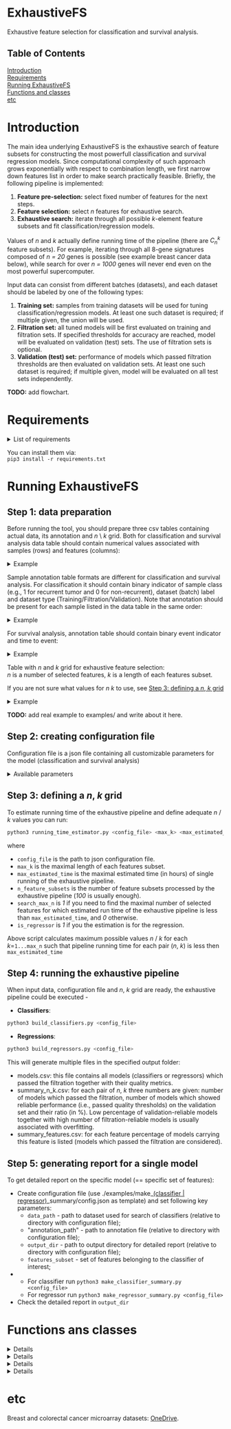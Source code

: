 # ExhaustiveFS
Exhaustive feature selection for classification and survival analysis.

## Table of Contents  
[Introduction](#introduction)  
[Requirements](#requirements)  
[Running ExhaustiveFS](#running-exhaustivefs)  
[Functions and classes](#functions-and-classes)  
[etc](#etc)  

# Introduction
The main idea underlying ExhaustiveFS is the exhaustive search of feature subsets for constructing the most powerfull classification and survival regression models. Since computational complexity of such approach grows exponentially with respect to combination length, we first narrow down features list in order to make search practically feasible. Briefly, the following pipeline is implemented:
1. **Feature pre-selection:** select fixed number of features for the next steps.
2. **Feature selection:** select *n* features for exhaustive search.
3. **Exhaustive search:** iterate through all possible *k*-element feature subsets and fit classification/regression models.

Values of *n* and *k* actually define running time of the pipeline (there are *C<sub>n</sub><sup>k</sup>* feature subsets). For example, iterating through all 8-gene signatures composed of *n = 20* genes is possible (see example breast cancer data below), while search for over *n = 1000* genes will never end even on the most powerful supercomputer.

Input data can consist from different batches (datasets), and each dataset should be labeled by one of the following types:
1. **Training set:** samples from training datasets will be used for tuning classification/regression models. At least one such dataset is required; if multiple given, the union will be used.
2. **Filtration set:** all tuned models will be first evaluated on training and filtration sets. If specified thresholds for accuracy are reached, model will be evaluated on validation (test) sets. The use of filtration sets is optional.
3. **Validation (test) set:** performance of models which passed filtration thresholds are then evaluated on validation sets. At least one such dataset is required; if multiple given, model will be evaluated on all test sets independently.

**TODO:** add flowchart.

# Requirements

<details>
  <summary>List of requirements</summary>

  - scipy  
  - scikit-learn  
  - numpy  
  - pandas  
  - lifelines  
  - scikit-survival  
  - xgboost  
</details>  


You can install them via:  
`pip3 install -r requirements.txt`  

# Running ExhaustiveFS

## Step 1: data preparation

Before running the tool, you should prepare three csv tables containing actual data, its annotation and *n* \ *k* grid. Both for classification and survival analysis data table should contain numerical values associated with samples (rows) and features (columns):

<details>
  <summary>Example</summary>
  
  |            | Feature 1 | Feature 2 |
  | ---------- | --------- | --------- |
  | Sample 1   | 17.17     | 365.1     |
  | Sample 2   | 56.99     | 123.9     |
  | ...        |           |           |
  | Sample 98  | 22.22     | 123.4     |
  | Sample 99  | 23.23     | 567.8     |
  | ...        |           |           |
  | Sample 511 | 10.82     | 665.8     |
  | Sample 512 | 11.11     | 200.2     |
</details>


Sample annotation table formats are different for classification and survival analysis. For classification it should contain binary indicator of sample class (e.g., 1 for recurrent tumor and 0 for non-recurrent), dataset (batch) label and dataset type (Training/Filtration/Validation). Note that annotation should be present for each sample listed in the data table in the same order:

<details>
  <summary>Example</summary>
  
  |            | Class | Dataset  | Dataset type |
  | ---------- | ----- | -------- | ------------ |
  | Sample 1   | 1     | GSE3494  | Training     |
  | Sample 2   | 0     | GSE3494  | Training     |
  | ...        |       |          |              |
  | Sample 98  | 0     | GSE12093 | Filtration   |
  | Sample 99  | 0     | GSE12093 | Filtration   |
  | ...        |       |          |              |
  | Sample 511 | 1     | GSE1456  | Validation   |
  | Sample 512 | 1     | GSE1456  | Validation   |
</details>


For survival analysis, annotation table should contain binary event indicator and time to event:
<details>
  <summary>Example</summary>
  
  |            | Event | Time to event | Dataset  | Dataset type |
  | ---------- | ----- | ------------- | -------- | ------------ |
  | Sample 1   | 1     | 100.1         | GSE3494  | Training     |
  | Sample 2   | 0     | 500.2         | GSE3494  | Training     |
  | ...        |       |               |          |              |
  | Sample 98  | 0     | 623.9         | GSE12093 | Filtration   |
  | Sample 99  | 0     | 717.1         | GSE12093 | Filtration   |
  | ...        |       |               |          |              |
  | Sample 511 | 1     | 40.5          | GSE1456  | Validation   |
  | Sample 512 | 1     | 66.7          | GSE1456  | Validation   |
</details>


Table with *n* and *k* grid for exhaustive feature selection:  
*n* is a number of selected features, *k* is a length of each features subset.  

If you are not sure what values for *n* *k* to use, see [Step 3: defining a *n*, *k* grid](#step-3-defining-a-n-k-grid)  

<details>
  <summary>Example</summary> 
   
  | n   | k   |  
  | --- | --- |  
  | 100 | 1   |  
  | 100 | 2   |  
  | ... | ... |  
  | 20  | 5   |  
  | 20  | 10  |  
  | 20  | 15  |  
</details>


**TODO:** add real example to examples/ and write about it here.

## Step 2: creating configuration file

Configuration file is a json file containing all customizable parameters for the model (classification and survival analysis)  

<details>
  <summary>Available parameters</summary> 

  🔴!NOTE! - All paths to files / directories should be relative to the configuration file directory  
  * `data_path`
      Path to csv table of the data.

  * `annotation_path`
      Path to csv table of the data annotation.

  * `n_k_path`
      Path to a *n*/*k* grid file.

  * `output_dir`
      Path to directory for output files. If not exist, it will be created.

  * `feature_pre_selector`  
      TODO: add link and table of possible choices below  
      Name of feature pre-selection function from `./core/feature_pre_selectors.py`.

  * `feature_pre_selector_kwargs`  
      Object/Dictionary of keyword arguments for feature pre-selector function.

  * `feature_selector`  
      TODO: add link and table of possible choices below  
      Name of feature selection function from `./core/feature_selectors.py`.

  * `feature_selector_kwargs`  
      TODO: add link and table of possible choices below  
      Object/Dictionary of keyword arguments for feature selector function.

  * `preprocessor`
      Name of class for data preprocessing from `sklearn.preprocessing`.

  * `preprocessor_kwargs`
      Object/Dictionary of keyword arguments for preprocessor class initialization.

  * `model`  
    TODO: add link and table of possible choices below  
      Name of class for classification / survival analysis from `./core/classifiers.py`.

  * `model_kwargs`
      Object/Dictionary of keyword arguments for model initialization.

  * `model_CV_ranges`
      Object/Dictionary defining model parameters which should be cross-validated. Keys are parameter names, values are lists for grid search.

  * `model_CV_folds`
      Number of folds for K-Folds cross-validation.

  * `limit_feature_subsets`
      If *true*, limit the number of processed feature subsets.

  * `n_feature_subsets`
      Number of processed feature subsets.

  * `shuffle_feature_subsets`
      If *true*, processed feature subsets are selected randomly instead of alphabetical order.

  * `max_n`
      Maximal number of selected features.

  * `max_estimated_time`
      Maximal estimated pipeline running time.

  * `scoring_functions`
      List with names for scoring functions (from `accuracy_scores.py`) which will be calculated for each classifier.

  * `main_scoring_function`
      Key from scoring_functions dict defining the "main" scoring function which will be optimized during cross-validation and will be used for classifier filtering.

  * `main_scoring_threshold`
      A number defining threshold for classifier filtering: classifiers with score below this threshold on training/filtration sets will not be further evaluated.

    * `n_processes`
      Number of processes / threads to run on.
  
  * `random_state`
      Random seed (set to an arbitrary integer for reproducibility).

  * `verbose`
      If *true*, print running time for each pair of *n*, *k*.
</details>


## Step 3: defining a *n*, *k* grid

To estimate running time of the exhaustive pipeline and define adequate *n* / *k* values you can run:  
```bash
python3 running_time_estimator.py <config_file> <max_k> <max_estimated_time> <n_feature_subsets> <search_max_n> <is_regressor>
```
where
* `config_file` is the path to json configuration file.
* `max_k` is the maximal length of each features subset.
* `max_estimated_time` is the maximal estimated time (in hours) of single running of the exhaustive pipeline.
* `n_feature_subsets` is the number of feature subsets processed by the exhaustive pipeline (*100* is usually enough).
* `search_max_n` is *1* if you need to find the maximal number of selected features for which estimated run time of the exhaustive pipeline is less than `max_estimated_time`, and *0* otherwise.
* `is_regressor` is *1* if you the estimation is for the regression.

Above script calculates maximum possible values *n* / *k* for each *k*=`1...max_n` such that pipeline running time for each pair (*n*, *k*) is less then `max_estimated_time`

## Step 4: running the exhaustive pipeline

When input data, configuration file and *n*, *k* grid are ready,
the exhaustive pipeline could be executed -  
* __Classifiers__:
```bash
python3 build_classifiers.py <config_file>
```
* __Regressions__:
```bash
python3 build_regressors.py <config_file>
```

This will generate multiple files in the specified output folder:
* models.csv: this file contains all models (classifiers or regressors) which passed the filtration together with their quality metrics.
* summary_n_k.csv: for each pair of *n*, *k* three numbers are given: number of models which passed the filtration,
number of models which showed reliable performance (i.e., passed quality thresholds) on the validation set and
their ratio (in %). Low percentage of validation-reliable models together with high number of 
filtration-reliable models is usually associated with overfitting.
* summary_features.csv: for each feature percentage of models carrying this feature 
is listed (models which passed the filtration are considered).

## Step 5: generating report for a single model
To get detailed report on the specific model (== specific set of features): 
* Create configuration file (use ./examples/make_<u>(classifier | regressor)</u>_summary/config.json as
   template) and set following key parameters:
    * `data_path` - path to dataset used for search of classifiers
  (relative to directory with configuration file);
    * "annotation_path" - path to annotation file (relative to directory 
      with configuration file);
    * `output_dir` - path to output directory for detailed report 
      (relative to directory with configuration file);
    * `features_subset` - set of features belonging to the classifier of interest;
* * For classifier run `python3 make_classifier_summary.py <config_file>`   
  * For regressor run `python3 make_regressor_summary.py <config_file>`    
* Check the detailed report in `output_dir`

# Functions ans classes
<details>
  <h3>Feature pre-selectors</h3> 
  
  <details>
  <summary>from_file</summary> 
    
  Pre-select features from a given file
    
  __name: from_file__  
  __kwargs:__ 
  ```json
  {
    "sep": " "
  }
  ```
  </details>
</details>
<details>
  <h3>Feature selectors</h3> 
  
  <details>
  <summary>t_test</summary> 
    
  Select n features with the lowest p-values according to t-test
    
  __name: t_test__  
  __kwargs:__ 
  ```json
  {
    "datasets": ["Training", "Filtration"]
  }
  ```
  </details>
  <details>
  <summary>spearman_correlation</summary> 
    
  Select n features with the highest correlation with target label
    
  __name: spearman_correlation__  
  __kwargs:__ 
  ```json
  {
    "datasets": ["Training", "Filtration"]
  }
  ```
  </details>
  <details>
  <summary>from_file</summary> 
    
  Select first n features from a given file
    
  __name: spearman_correlation__  
  __kwargs:__ 
  ```json
  {
    "sep": " "
  }
  ```
  </details>
  <details>
  <summary>median</summary> 
    
  Select n features with the highest median value
  __name: spearman_correlation__
  __kwargs:__ 
  ```json
  {}
  ```
  </details>
    
  ### Regression specific selectors:
  <details>
  <summary>cox_concordance</summary> 
    
  Select n features with the highest concordance index on one-factor Cox regression.
    
  __name: cox_concordance__  
  __kwargs:__ 
  ```json
  {
    "datasets": ["Training", "Filtration"]
  }
  ```
  </details>
  <details>
  <summary>cox_dynamic_auc</summary> 
    
  Select n features with the highest time-dependent auc on one-factor Cox regression.
  
  __name: cox_dynamic_auc__  
  __kwargs:__ 
  ```json
  {
    "year": 3, // time at which to calculate auc
    "datasets": ["Training", "Filtration"]
  }
  ```
  </details>
  <details>
  <summary>cox_hazard_ratio</summary> 
    
  Select n features with the highest hazard ratio on one-factor Cox regression.
    
  __name: cox_hazard_ratio__  
  __kwargs:__ 
  ```json
  {
    "datasets": ["Training", "Filtration"]
  }
  ```
  </details>
  <details>
  <summary>cox_likelihood</summary> 
    
  Select n features with the highest log-likelihood on one-factor Cox regression.
    
  __name: cox_likelihood__  
  ```json
  {
    "datasets": ["Training", "Filtration"]
  }
  ```
  </details>
</details>
<details>
  <h3>Classifiers</h3>
  
  - SVC
  - KNeighborsClassifier
  - RandomForestClassifier
  - XGBClassifier
  
  #### Accuracy scores
  - TPR
  - FPR
  - TNR
  - min_TPR_TNR
</details>
<details>
  <h3>Regressors</h3> 
  
  - CoxRegression
  
  #### Accuracy scores
  - concordance_index
  - dynamic_auc
  - hazard_ratio
  - logrank
</details>


# etc
Breast and colorectal cancer microarray datasets: [OneDrive](https://eduhseru-my.sharepoint.com/:f:/g/personal/snersisyan_hse_ru/EpJztBwnLENPuLU8r0fA0awB1mBsck15t2zs7-aG4FXKNw).
